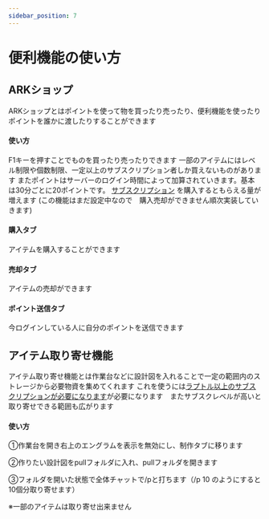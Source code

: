 ```yaml
---
sidebar_position: 7
---
```


# 便利機能の使い方

## ARKショップ
ARKショップとはポイントを使って物を買ったり売ったり、便利機能を使ったり
ポイントを誰かに渡したりすることができます

<h4>使い方</h4>

F1キーを押すことでものを買ったり売ったりできます
一部のアイテムにはレベル制限や個数制限、一定以上のサブスクリプション者しか買えないものがあります
またポイントはサーバーのログイン時間によって加算されていきます。基本は30分ごとに20ポイントです。
 [サブスクリプション](/docs/Feeling)
  を購入するともらえる量が増えます
(この機能はまだ設定中なので　購入売却ができません順次実装していきます)
 <h4> 購入タブ</h4>

  アイテムを購入することができます

  <h4>売却タブ</h4>

  アイテムの売却ができます

  <h4>ポイント送信タブ</h4>

  今ログインしている人に自分のポイントを送信できます

## アイテム取り寄せ機能

アイテム取り寄せ機能とは作業台などに設計図を入れることで一定の範囲内のストレージから必要物資を集めてくれます
これを使うには[ラプトル以上のサブスクリプションが必要になります](/docs/Feeling)が必要になります　またサブスクレベルが高いと取り寄せできる範囲も広がります

<h4>使い方</h4>
①作業台を開き右上のエングラムを表示を無効にし、制作タブに移ります

②作りたい設計図をpullフォルダに入れ、pullフォルダを開きます

③フォルダを開いた状態で全体チャットで/pと打ちます（/p 10 のようにすると10個分取り寄せます）

※一部のアイテムは取り寄せ出来ません
